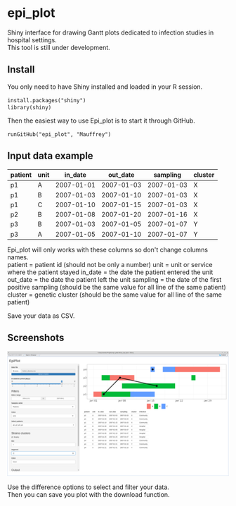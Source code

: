 # epi_plot

Shiny interface for drawing Gantt plots dedicated to infection studies in hospital settings.  
This tool is still under development.

## Install
You only need to have Shiny installed and loaded in your R session.  
```
install.packages("shiny")
library(shiny)
```
Then the easiest way to use Epi_plot is to start it through GitHub.  
```
runGitHub("epi_plot", "Mauffrey")
```

## Input data example

| patient | unit | in_date    | out_date   | sampling   | cluster |
|---------|------|------------|------------|------------|---------|
| p1      | A    | 2007-01-01 | 2007-01-03 | 2007-01-03 | X       |
| p1      | B    | 2007-01-03 | 2007-01-10 | 2007-01-03 | X       |
| p1      | C    | 2007-01-10 | 2007-01-15 | 2007-01-03 | X       |
| p2      | B    | 2007-01-08 | 2007-01-20 | 2007-01-16 | X       |
| p3      | B    | 2007-01-03 | 2007-01-05 | 2007-01-07 | Y       |
| p3      | A    | 2007-01-05 | 2007-01-10 | 2007-01-07 | Y       |

Epi_plot will only works with these columns so don't change columns names.  
patient = patient id (should not be only a number)
unit = unit or service where the patient stayed
in_date = the date the patient entered the unit
out_date = the date the patient left the unit
sampling = the date of the first positive sampling (should be the same value for all line of the same patient)
cluster = genetic cluster (should be the same value for all line of the same patient)

Save your data as CSV.

## Screenshots

![screenshot](images/epi_plot.png)

Use the difference options to select and filter your data.  
Then you can save you plot with the download function.
